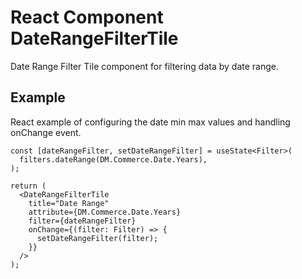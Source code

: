 # React Component DateRangeFilterTile

Date Range Filter Tile component for filtering data by date range.

## Example

React example of configuring the date min max values and handling onChange event.
```tsx
const [dateRangeFilter, setDateRangeFilter] = useState<Filter>(
  filters.dateRange(DM.Commerce.Date.Years),
);

return (
  <DateRangeFilterTile
    title="Date Range"
    attribute={DM.Commerce.Date.Years}
    filter={dateRangeFilter}
    onChange={(filter: Filter) => {
      setDateRangeFilter(filter);
    }}
  />
);
```

